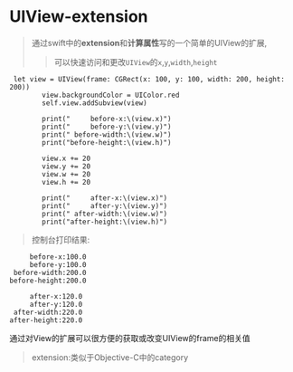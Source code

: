 # UIView-extension

> 通过swift中的**extension**和**计算属性**写的一个简单的UIView的扩展,
>  > 可以快速访问和更改`UIView`的`x`,`y`,`width`,`height`

```
 let view = UIView(frame: CGRect(x: 100, y: 100, width: 200, height: 200))
        view.backgroundColor = UIColor.red
        self.view.addSubview(view)
        
        print("     before-x:\(view.x)")
        print("     before-y:\(view.y)")
        print(" before-width:\(view.w)")
        print("before-height:\(view.h)")
        
        view.x += 20
        view.y += 20
        view.w += 20
        view.h += 20
        
        print("     after-x:\(view.x)")
        print("     after-y:\(view.y)")
        print(" after-width:\(view.w)")
        print("after-height:\(view.h)")
```

> 控制台打印结果:

```
     before-x:100.0
     before-y:100.0
 before-width:200.0
before-height:200.0

     after-x:120.0
     after-y:120.0
 after-width:220.0
after-height:220.0
```

通过对View的扩展可以很方便的获取或改变UIView的frame的相关值

> extension:类似于Objective-C中的category



